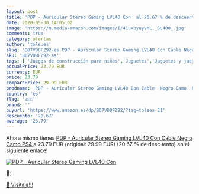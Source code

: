 ```yaml
---
layout: post
title: 'PDP - Auricular Stereo Gaming LVL40 Con  al 20.67 % de descuento'
date: 2020-05-30 14:05:02
image: 'https://m.media-amazon.com/images/I/41uxbyuyvhL._SL400_.jpg'
comments: true
category: ofertas
author: 'tole.es'
slug: 'B07VD8FZ92-es PDP - Auricular Stereo Gaming LVL40 Con Cable Negro Camo PS4'
sku: 'B07VD8FZ92-es'
tags: [ 'Juegos de construcción para niños','Juguetes','Juguetes y juegos','ps4', ]
actualPrice: 23.79 EUR
currency: EUR
price: 23.79
comparePrice: 29.99 EUR
prodname: 'PDP - Auricular Stereo Gaming LVL40 Con Cable  Negro Camo  PS4 '
country: 'es'
flag: '🇪🇸'
brand: ''
buyurl: 'https://www.amazon.es/dp/B07VD8FZ92/?tag=tolees-21'
descuento: '20.67'
average: '23.79'
---
```


Ahora mismo tienes [PDP - Auricular Stereo Gaming LVL40 Con Cable  Negro Camo  PS4 ](https://www.amazon.es/dp/B07VD8FZ92/?tag=tolees-21) a 23.79 EUR (original: 29.99 EUR) (20.67 %  de descuento) en el siguiente enlace!

[![PDP - Auricular Stereo Gaming LVL40 Con ](https://m.media-amazon.com/images/I/41uxbyuyvhL._SL400_.jpg)](https://www.amazon.es/dp/B07VD8FZ92/?tag=tolees-21)

🔎:


[🛒 Visítala!!!](https://www.amazon.es/dp/B07VD8FZ92/?tag=tolees-21)
